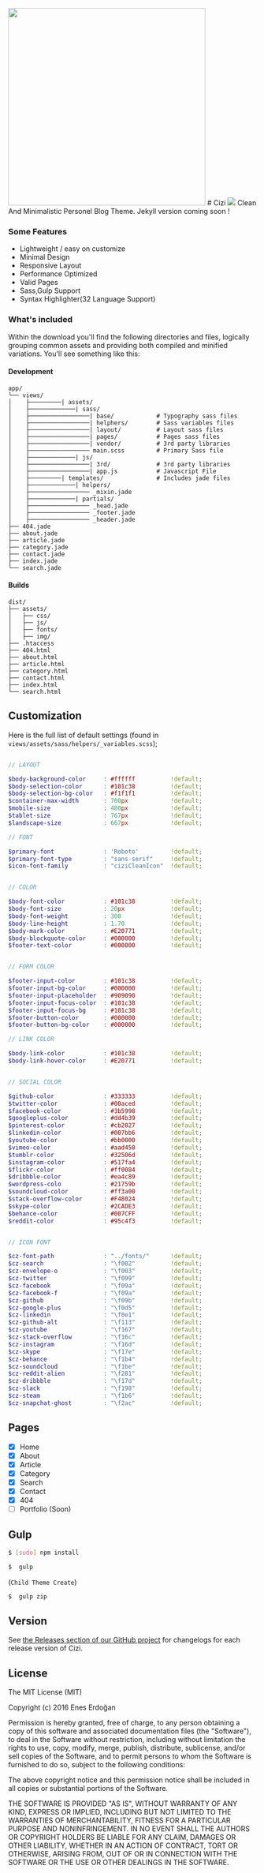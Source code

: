 
<img src="cizi-cover.png" width="400">
# Cizi <a href="https://eneserdogan.github.io/cizi/builds/"><img src="https://img.shields.io/badge/live-preview-lightgrey.svg" /></a>
Clean And Minimalistic Personel Blog Theme. Jekyll version coming soon !

### Some Features
- Lightweight / easy on customize
- Minimal Design
- Responsive Layout
- Performance Optimized
- Valid Pages
- Sass,Gulp Support
- Syntax Highlighter(32 Language Support)


### What's included

Within the download you'll find the following directories and files, logically grouping common assets and providing both compiled and minified variations. You'll see something like this:

#### Development

```
app/
└── views/            
│    ├─────────| assets/
│    ├─────────────| sass/
│    ├─────────────────| base/            # Typography sass files
│    ├─────────────────| helphers/        # Sass variables files
│    ├─────────────────| layout/          # Layout sass files
│    ├─────────────────| pages/           # Pages sass files
│    ├─────────────────| vendor/          # 3rd party libraries
│    ├───────────────── main.scss         # Primary Sass file
│    ├─────────────| js/  
│    ├─────────────────| 3rd/             # 3rd party libraries
│    ├─────────────────| app.js           # Javascript File
│    ├─────────| templates/               # Includes jade files
│    ├─────────────| helpers/
│    ├───────────────── _mixin.jade
│    ├─────────────| partials/
│    ├───────────────── _head.jade
│    ├───────────────── _footer.jade
│    ├───────────────── _header.jade
├── 404.jade
├── about.jade
├── article.jade
├── category.jade
├── contact.jade
├── index.jade
└── search.jade
```
#### Builds
```
dist/
├── assets/
│   ├── css/
│   ├── js/
│   ├── fonts/
│   ├── img/
├── .htaccess
├── 404.html
├── about.html
├── article.html
├── category.html
├── contact.html
├── index.html
└── search.html
```

## Customization

Here is the full list of default settings (found in `views/assets/sass/helpers/_variables.scss`);

``` scss

// LAYOUT

$body-background-color     : #ffffff          !default;
$body-selection-color      : #101c38          !default;
$body-selection-bg-color   : #f1f1f1          !default;
$container-max-width       : 700px            !default;
$mobile-size               : 480px            !default;
$tablet-size               : 767px            !default;
$landscape-size            : 667px            !default;

// FONT

$primary-font              : 'Roboto'         !default;
$primary-font-type         : "sans-serif"     !default;
$icon-font-family          : "ciziCleanIcon"  !default;


// COLOR

$body-font-color           : #101c38          !default;
$body-font-size            : 20px             !default;
$body-font-weight          : 300              !default;
$body-line-height          : 1.70             !default;
$body-mark-color           : #E20771          !default;
$body-blockquote-color     : #000000          !default;
$footer-text-color         : #000000          !default;


// FORM COLOR

$footer-input-color        : #101c38          !default;
$footer-input-bg-color     : #000000          !default;
$footer-input-placeholder  : #909090          !default;
$footer-input-focus-color  : #101c38          !default;
$footer-input-focus-bg     : #101c38          !default;
$footer-button-color       : #000000          !default;
$footer-button-bg-color    : #000000          !default;

// LINK COLOR

$body-link-color           : #101c38          !default;
$body-link-hover-color     : #E20771          !default;


// SOCIAL COLOR

$github-color              : #333333          !default;
$twitter-color             : #00aced          !default;
$facebook-color            : #3b5998          !default;
$googleplus-color          : #dd4b39          !default;
$pinterest-color           : #cb2027          !default;
$linkedin-color            : #007bb6          !default;
$youtube-color             : #bb0000          !default;
$vimeo-color               : #aad450          !default;
$tumblr-color              : #32506d          !default;
$instagram-color           : #517fa4          !default;
$flickr-color              : #ff0084          !default;
$dribbble-color            : #ea4c89          !default;
$wordpress-colo            : #21759b          !default;
$soundcloud-color          : #ff3a00          !default;
$stack-overflow-color      : #F48024          !default;
$skype-color               : #2CADE3          !default;
$behance-color             : #007CFF          !default;
$reddit-color              : #95c4f3          !default;


// ICON FONT

$cz-font-path              : "../fonts/"      !default;
$cz-search                 : "\f002"          !default;
$cz-envelope-o             : "\f003"          !default;
$cz-twitter                : "\f099"          !default;
$cz-facebook               : "\f09a"          !default;
$cz-facebook-f             : "\f09a"          !default;
$cz-github                 : "\f09b"          !default;
$cz-google-plus            : "\f0d5"          !default;
$cz-linkedin               : "\f0e1"          !default;
$cz-github-alt             : "\f113"          !default;
$cz-youtube                : "\f167"          !default;
$cz-stack-overflow         : "\f16c"          !default;
$cz-instagram              : "\f16d"          !default;
$cz-skype                  : "\f17e"          !default;
$cz-behance                : "\f1b4"          !default;
$cz-soundcloud             : "\f1be"          !default;
$cz-reddit-alien           : "\f281"          !default;
$cz-dribbble               : "\f17d"          !default;
$cz-slack                  : "\f198"          !default;
$cz-steam                  : "\f1b6"          !default;
$cz-snapchat-ghost         : "\f2ac"          !default;
```

## Pages

- [x] Home
- [x] About
- [x] Article
- [x] Category
- [x] Search
- [x] Contact
- [x] 404
- [ ] Portfolio (Soon)

## Gulp

```bash
$ [sudo] npm install
```
```bash
$  gulp
```
(`Child Theme Create`)

```bash
$  gulp zip
```

## Version

See [the Releases section of our GitHub project](https://github.com/eneserdogan/cizi/releases) for changelogs for each release version of Cizi.

## License
The MIT License (MIT)

Copyright (c) 2016 Enes Erdoğan

Permission is hereby granted, free of charge, to any person obtaining a copy
of this software and associated documentation files (the "Software"), to deal
in the Software without restriction, including without limitation the rights
to use, copy, modify, merge, publish, distribute, sublicense, and/or sell
copies of the Software, and to permit persons to whom the Software is
furnished to do so, subject to the following conditions:

The above copyright notice and this permission notice shall be included in all
copies or substantial portions of the Software.

THE SOFTWARE IS PROVIDED "AS IS", WITHOUT WARRANTY OF ANY KIND, EXPRESS OR
IMPLIED, INCLUDING BUT NOT LIMITED TO THE WARRANTIES OF MERCHANTABILITY,
FITNESS FOR A PARTICULAR PURPOSE AND NONINFRINGEMENT. IN NO EVENT SHALL THE
AUTHORS OR COPYRIGHT HOLDERS BE LIABLE FOR ANY CLAIM, DAMAGES OR OTHER
LIABILITY, WHETHER IN AN ACTION OF CONTRACT, TORT OR OTHERWISE, ARISING FROM,
OUT OF OR IN CONNECTION WITH THE SOFTWARE OR THE USE OR OTHER DEALINGS IN THE
SOFTWARE.
